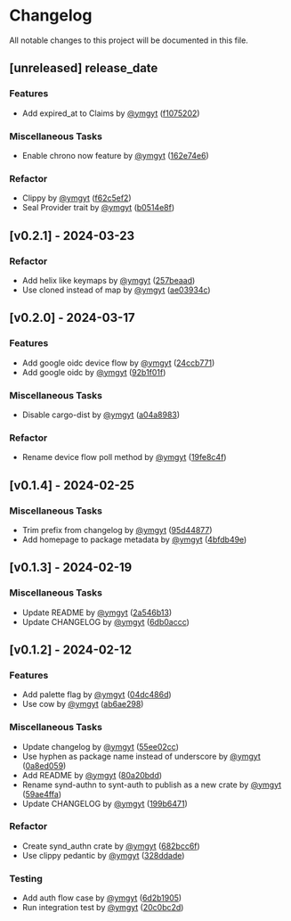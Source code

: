 # Changelog

All notable changes to this project will be documented in this file.

## [unreleased] __release_date__

### Features

- Add expired_at to Claims by [@ymgyt](https://github.com/ymgyt) ([f1075202](https://github.com/ymgyt/syndicationd/commit/f10752025fd13903cc1bdcefd489fcf71d681f80))

### Miscellaneous Tasks

- Enable chrono now feature by [@ymgyt](https://github.com/ymgyt) ([162e74e6](https://github.com/ymgyt/syndicationd/commit/162e74e648108da9f678af69c784e9b0030b1d5b))

### Refactor

- Clippy by [@ymgyt](https://github.com/ymgyt) ([f62c5ef2](https://github.com/ymgyt/syndicationd/commit/f62c5ef2b93cd129ca844ef43492acb7c3b9786d))
- Seal Provider trait by [@ymgyt](https://github.com/ymgyt) ([b0514e8f](https://github.com/ymgyt/syndicationd/commit/b0514e8f934682ecb77ae87603bcd278b4a5ce0b))

## [v0.2.1] - 2024-03-23

### Refactor

- Add helix like keymaps by [@ymgyt](https://github.com/ymgyt) ([257beaad](https://github.com/ymgyt/syndicationd/commit/257beaad941844b931140d8b967812cf41ce2e22))
- Use cloned instead of map by [@ymgyt](https://github.com/ymgyt) ([ae03934c](https://github.com/ymgyt/syndicationd/commit/ae03934c155b370ac3bc6f538787c7ea972d7b6f))

## [v0.2.0] - 2024-03-17

### Features

- Add google oidc device flow by [@ymgyt](https://github.com/ymgyt) ([24ccb771](https://github.com/ymgyt/syndicationd/commit/24ccb7711a3ef274671e49ad459cec48e66664fd))
- Add google oidc by [@ymgyt](https://github.com/ymgyt) ([92b1f01f](https://github.com/ymgyt/syndicationd/commit/92b1f01f5786a98ae7f35d9b3ea997aa7e3cccba))

### Miscellaneous Tasks

- Disable cargo-dist by [@ymgyt](https://github.com/ymgyt) ([a04a8983](https://github.com/ymgyt/syndicationd/commit/a04a89839d6d3000799c648361b7a3f5db60ede9))

### Refactor

- Rename device flow poll method by [@ymgyt](https://github.com/ymgyt) ([19fe8c4f](https://github.com/ymgyt/syndicationd/commit/19fe8c4fbce84cc8dab6678d38653fa304bd26ff))

## [v0.1.4] - 2024-02-25

### Miscellaneous Tasks

- Trim prefix from changelog by [@ymgyt](https://github.com/ymgyt) ([95d44877](https://github.com/ymgyt/syndicationd/commit/95d448773ec7ab009fbece0928854364679b6f2c))
- Add homepage to package metadata by [@ymgyt](https://github.com/ymgyt) ([4bfdb49e](https://github.com/ymgyt/syndicationd/commit/4bfdb49e317e18ff6345ce1b8e8071f0497a1a5f))

## [v0.1.3] - 2024-02-19

### Miscellaneous Tasks

- Update README by [@ymgyt](https://github.com/ymgyt) ([2a546b13](https://github.com/ymgyt/syndicationd/commit/2a546b136dfa4284168025e1a909ac0c81a630bd))
- Update CHANGELOG by [@ymgyt](https://github.com/ymgyt) ([6db0accc](https://github.com/ymgyt/syndicationd/commit/6db0accc0333a97ed07ba1b653f0fed71c4da7f5))

## [v0.1.2] - 2024-02-12

### Features

- Add palette flag by [@ymgyt](https://github.com/ymgyt) ([04dc486d](https://github.com/ymgyt/syndicationd/commit/04dc486d0ab3043e021e164e70f5fe081e3c464d))
- Use cow by [@ymgyt](https://github.com/ymgyt) ([ab6ae298](https://github.com/ymgyt/syndicationd/commit/ab6ae298abeda1d7d3c67939bc70f0d2269e8654))

### Miscellaneous Tasks

- Update changelog by [@ymgyt](https://github.com/ymgyt) ([55ee02cc](https://github.com/ymgyt/syndicationd/commit/55ee02cc2d1e6c31bada610ea0b6e00a7b035753))
- Use hyphen as package name instead of underscore by [@ymgyt](https://github.com/ymgyt) ([0a8ed059](https://github.com/ymgyt/syndicationd/commit/0a8ed05997790f9f05c932c92fa2b2b2d74065a9))
- Add README by [@ymgyt](https://github.com/ymgyt) ([80a20bdd](https://github.com/ymgyt/syndicationd/commit/80a20bddaaa8a20904a0d4bd92a6643f2c8fce03))
- Rename synd-authn to synt-auth to publish as a new crate by [@ymgyt](https://github.com/ymgyt) ([59ae4ffa](https://github.com/ymgyt/syndicationd/commit/59ae4ffa51f5323fa4a3aae5e30e950b15730519))
- Update CHANGELOG by [@ymgyt](https://github.com/ymgyt) ([199b6471](https://github.com/ymgyt/syndicationd/commit/199b6471f1c0097d662d3c1ee5ceb3e97b53d0c5))

### Refactor

- Create synd_authn crate by [@ymgyt](https://github.com/ymgyt) ([682bcc6f](https://github.com/ymgyt/syndicationd/commit/682bcc6ff3c035be566dea99d2487e0173537c8d))
- Use clippy pedantic by [@ymgyt](https://github.com/ymgyt) ([328ddade](https://github.com/ymgyt/syndicationd/commit/328ddadebbad5381271c5e84cce2d6888252e70c))

### Testing

- Add auth flow case by [@ymgyt](https://github.com/ymgyt) ([6d2b1905](https://github.com/ymgyt/syndicationd/commit/6d2b1905d9b06bd9ed670f210cd590f89405c37c))
- Run integration test by [@ymgyt](https://github.com/ymgyt) ([20c0bc2d](https://github.com/ymgyt/syndicationd/commit/20c0bc2d31a938d3103fafedba5a10b4a9bba9ae))

<!-- generated by git-cliff -->
